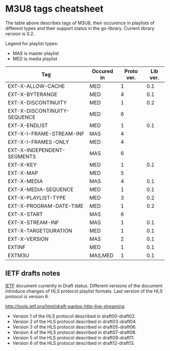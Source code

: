<!--*- mode:markdown;mode:orgtbl -*-->
M3U8 tags cheatsheet
====================

The table above describes tags of M3U8, their occurence in playlists of different types and their support status
in the go-library. Current library version is 0.2.

Legend for playlist types:

* MAS is master playlist
* MED is media playlist

<!--- Note: markdown table below prepared in Emacs Orgmode and automatically converted to Github Markdown format -->

<!--- BEGIN RECEIVE ORGTBL specs -->
| Tag | Occured in | Proto ver. | Lib ver. |
|---|---|---|---|
| EXT-X-ALLOW-CACHE | MED | 1 | 0.1 |
| EXT-X-BYTERANGE | MED | 4 | 0.1 |
| EXT-X-DISCONTINUITY | MED | 1 | 0.2 |
| EXT-X-DISCONTINUITY-SEQUENCE | MED | 6 |  |
| EXT-X-ENDLIST | MED | 1 | 0.1 |
| EXT-X-I-FRAME-STREAM-INF | MAS | 4 |  |
| EXT-X-I-FRAMES-ONLY | MED | 4 |  |
| EXT-X-INDEPENDENT-SEGMENTS | MAS | 6 |  |
| EXT-X-KEY | MED | 1 | 0.1 |
| EXT-X-MAP | MED | 5 |  |
| EXT-X-MEDIA | MAS | 4 | 0.1 |
| EXT-X-MEDIA-SEQUENCE | MED | 1 | 0.1 |
| EXT-X-PLAYLIST-TYPE | MED | 3 | 0.2 |
| EXT-X-PROGRAM-DATE-TIME | MED | 1 | 0.2 |
| EXT-X-START | MAS | 6 |  |
| EXT-X-STREAM-INF | MAS | 1 | 0.1 |
| EXT-X-TARGETDURATION | MED | 1 | 0.1 |
| EXT-X-VERSION | MAS | 2 | 0.1 |
| EXTINF | MED | 1 | 0.1 |
| EXTM3U | MAS,MED | 1 | 0.1 |
<!--- END RECEIVE ORGTBL specs -->

<!---
#+ORGTBL: SEND specs orgtbl-to-gfm
| Tag                          | Occured in | Proto ver. | Lib ver. |
|------------------------------+------------+------------+----------|
|                              |            | <l>        | <l>      |
| EXT-X-ALLOW-CACHE            | MED        | 1          | 0.1      |
| EXT-X-BYTERANGE              | MED        | 4          | 0.1      |
| EXT-X-DISCONTINUITY          | MED        | 1          | 0.2      |
| EXT-X-DISCONTINUITY-SEQUENCE | MED        | 6          |          |
| EXT-X-ENDLIST                | MED        | 1          | 0.1      |
| EXT-X-I-FRAME-STREAM-INF     | MAS        | 4          |          |
| EXT-X-I-FRAMES-ONLY          | MED        | 4          |          |
| EXT-X-INDEPENDENT-SEGMENTS   | MAS        | 6          |          |
| EXT-X-KEY                    | MED        | 1          | 0.1      |
| EXT-X-MAP                    | MED        | 5          |          |
| EXT-X-MEDIA                  | MAS        | 4          | 0.1      |
| EXT-X-MEDIA-SEQUENCE         | MED        | 1          | 0.1      |
| EXT-X-PLAYLIST-TYPE          | MED        | 3          | 0.2      |
| EXT-X-PROGRAM-DATE-TIME      | MED        | 1          | 0.2      |
| EXT-X-START                  | MAS        | 6          |          |
| EXT-X-STREAM-INF             | MAS        | 1          | 0.1      |
| EXT-X-TARGETDURATION         | MED        | 1          | 0.1      |
| EXT-X-VERSION                | MAS        | 2          | 0.1      |
| EXTINF                       | MED        | 1          | 0.1      |
| EXTM3U                       | MAS,MED    | 1          | 0.1      |
-->


IETF drafts notes
-----------------

[IETF](http://ietf.org) document currently in Draft status. Different versions of the document introduce changes of HLS protocol playlist formats. Last version of the HLS protocol is version 6.

http://tools.ietf.org/html/draft-pantos-http-live-streaming

* Version 1 of the HLS protocol described in draft00-draft02.
* Version 2 of the HLS protocol described in draft03-draft04.
* Version 3 of the HLS protocol described in draft05-draft06.
* Version 4 of the HLS protocol described in draft07-draft08.
* Version 5 of the HLS protocol described in draft09-draft11.
* Version 6 of the HLS protocol described in draft12-draft13.

